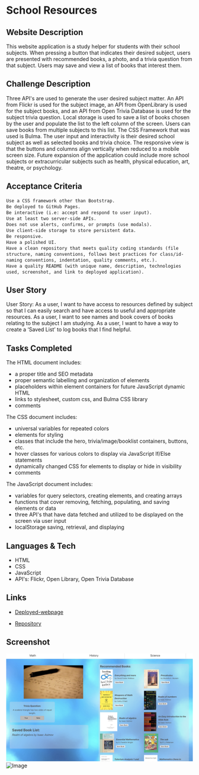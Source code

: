 # School Resources

## Website Description
This website application is a study helper for students with their school subjects. When pressing a button that indicates their desired subject, users are presented with recommended books, a photo, and a trivia question from that subject. Users may save and view a list of books that interest them. 

## Challenge Description
Three API's are used to generate the user desired subject matter. An API from Flickr is used for the subject image, an API from OpenLibrary is used for the subject books, and an API from Open Trivia Database is used for the subject trivia question. Local storage is used to save a list of books chosen by the user and populate the list to the left column of the screen. Users can save books from multiple subjects to this list. The CSS Framework that was used is Bulma. The user input and interactivity is their desired school subject as well as selected books and trivia choice. The responsive view is that the buttons and columns align vertically when reduced to a mobile screen size.  Future expansion of the application could include more school subjects or extracurricular subjects such as health, physical education, art, theatre, or psychology.

## Acceptance Criteria

```
Use a CSS framework other than Bootstrap.
Be deployed to GitHub Pages.
Be interactive (i.e: accept and respond to user input).
Use at least two server-side APIs.
Does not use alerts, confirms, or prompts (use modals).
Use client-side storage to store persistent data.
Be responsive.
Have a polished UI.
Have a clean repository that meets quality coding standards (file structure, naming conventions, follows best practices for class/id-naming conventions, indentation, quality comments, etc.).
Have a quality README (with unique name, description, technologies used, screenshot, and link to deployed application).

```
## User Story
User Story:
As a user, I want to have access to resources defined by subject so that I can easily search and have access to useful and appropriate resources. 
As a user, I want to see names and book covers of books relating to the subject I am studying.
As a user, I want to have a way to create a ‘Saved List’ to log books that I find helpful.

## Tasks Completed
The HTML document includes:
* a proper title and SEO metadata
* proper semantic labelling and organization of elements
* placeholders within element containers for future JavaScript dynamic HTML
* links to stylesheet, custom css, and Bulma CSS library
* comments

The CSS document includes:
* universal variables for repeated colors
* elements for styling
* classes that include the hero, trivia/image/booklist containers, buttons, etc.
* hover classes for various colors to display via JavaScript If/Else statements
* dynamically changed CSS for elements to display or hide in visibility
* comments

The JavaScript document includes:
* variables for query selectors, creating elements, and creating arrays
* functions that cover removing, fetching, populating, and saving elements or data
* three API's that have data fetched and utilized to be displayed on the screen via user input
* localStorage saving, retrieval, and displaying

## Languages & Tech
- HTML
- CSS
- JavaScript
- API's: Flickr, Open Library, Open Trivia Database

## Links
* [Deployed-webpage](https://villette0.github.io/School_Resources/)

* [Repository](https://github.com/villette0/School_Resources)

## Screenshot
![Image](./assets/images/readme-screenshot.png)
![Image](./assets/images/readme-screenshot2.png)
